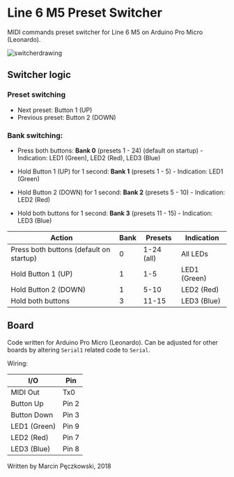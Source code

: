 # Line 6 M5 Preset Switcher
MIDI commands preset switcher for Line 6 M5 on Arduino Pro Micro (Leonardo).

![switcherdrawing](https://user-images.githubusercontent.com/15908138/39406359-f43e2472-4bb5-11e8-947d-f4c644077170.png)

## Switcher logic

### Preset switching
  * Next preset:     Button 1 (UP)
  * Previous preset: Button 2 (DOWN)

### Bank switching:
* Press both buttons:                **Bank 0** (presets 1 - 24)
(default on startup) - Indication:   LED1 (Green), LED2 (Red), LED3 (Blue)
                    
* Hold Button 1 (UP) for 1 second:   **Bank 1** (presets 1 - 5)
                    - Indication:   LED1 (Green)
    
* Hold Button 2 (DOWN) for 1 second: **Bank 2** (presets 5 - 10)
                    - Indication:   LED2 (Red)

* Hold both buttons for 1 second:    **Bank 3** (presets 11 - 15)
                    - Indication:   LED3 (Blue)

| Action         | Bank | Presets    | Indication  |
| ----------- |----- | ---------- | ----------- |
| Press both buttons (default on startup)    | 0    | 1-24 (all) | All LEDs    |
| Hold Button 1 (UP)   | 1    | 1-5        | LED1 (Green)|
| Hold Button 2 (DOWN) | 1    | 5-10        | LED2 (Red)  |
| Hold both buttons    | 3    | 11-15        | LED3 (Blue) |


## Board 
Code written for Arduino Pro Micro (Leonardo). Can be adjusted for other boards by altering `Serial1` related code to `Serial`.
 
Wiring:

| I/O         | Pin   |
| ----------- |-------|
| MIDI Out    | Tx0   |
| Button Up   | Pin 2 |
| Button Down | Pin 3 |
| LED1 (Green)| Pin 9 |
| LED2 (Red)  | Pin 7 |
| LED3 (Blue) | Pin 8 |

Written by Marcin Pęczkowski, 2018
